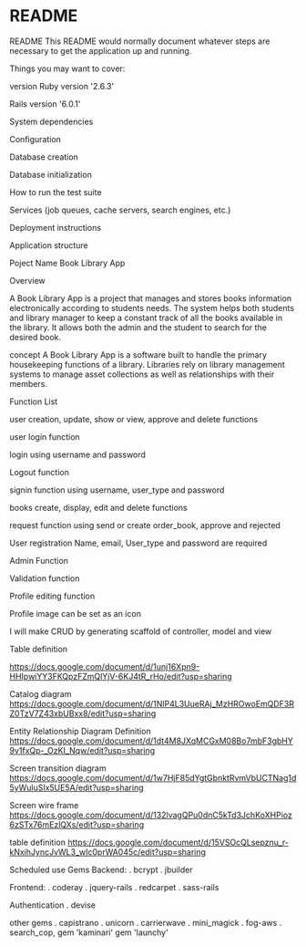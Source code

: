 # README

README
This README would normally document whatever steps are necessary to get the application up and running.

Things you may want to cover:

version
Ruby version '2.6.3'

Rails version '6.0.1'

System dependencies

Configuration

Database creation

Database initialization

How to run the test suite

Services (job queues, cache servers, search engines, etc.)

Deployment instructions

Application structure

Poject Name Book Library App

Overview

A Book Library App is a project that manages and stores books information electronically according to students needs. The system helps both students and library manager to keep a constant track of all the books available in the library. It allows both the admin and the student to search for the desired book.

concept A Book Library App is a software built to handle the primary housekeeping functions of a library. Libraries rely on library management systems to manage asset collections as well as relationships with their members.

Function List

user creation, update, show or view, approve and delete functions

user login function

login using username and password

Logout function

signin function using username, user_type and password

books create, display, edit and delete functions

request function using send or create order_book, approve and rejected

User registration Name, email, User_type and password are required

Admin Function

Validation function

Profile editing function

Profile image can be set as an icon

I will make CRUD by generating scaffold of controller, model and view

Table definition

https://docs.google.com/document/d/1unj16Xpn9-HHIpwiYY3FKQpzFZmQlYjV-6KJ4tR_rHo/edit?usp=sharing

Catalog diagram
https://docs.google.com/document/d/1NlP4L3UueRAj_MzHROwoEmQDF3RZ0TzV7Z43xbUBxx8/edit?usp=sharing

Entity Relationship Diagram Definition
https://docs.google.com/document/d/1dt4M8JXqMCGxM08Bo7mbF3gbHY9v1fxQp-_OzKI_Nqw/edit?usp=sharing

Screen transition diagram
https://docs.google.com/document/d/1w7HjF85dYgtGbnktRvmVbUCTNag1d5yWuluSIx5UE5A/edit?usp=sharing

Screen wire frame
https://docs.google.com/document/d/132lvagQPu0dnC5kTd3JchKoXHPioz6zSTx76mEzlQXs/edit?usp=sharing

table definition
https://docs.google.com/document/d/15VSOcQLsepznu_r-kNxihJyncJvWL3_wIc0prWA045c/edit?usp=sharing

Scheduled use Gems
Backend:
. bcrypt . jbuilder

Frontend:
. coderay . jquery-rails . redcarpet . sass-rails

Authentication
. devise

other gems
. capistrano . unicorn . carrierwave . mini_magick . fog-aws . search_cop, gem 'kaminari'
gem 'launchy'

